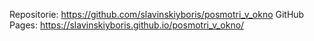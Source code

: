 Repositorie: https://github.com/slavinskiyboris/posmotri_v_okno
GitHub Pages: https://slavinskiyboris.github.io/posmotri_v_okno/
